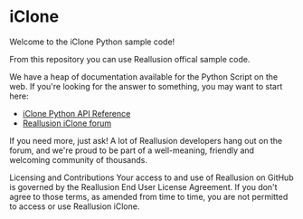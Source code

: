 <h1>iClone</h1>

Welcome to the iClone Python sample code!

From this repository you can use Reallusion offical sample code.

We have a heap of documentation available for the Python Script on the web. If you're looking for the answer to something, you may want to start here:

- [iClone Python API Reference](http://wiki.reallusion.com/IC_Python_API)
- [Reallusion iClone forum](https://forum.reallusion.com/iClone/Plugin-Developer-Python-Open-API)

If you need more, just ask! A lot of Reallusion developers hang out on the forum, and we're proud to be part of a well-meaning, friendly and welcoming community of thousands.

Licensing and Contributions
Your access to and use of Reallusion on GitHub is governed by the Reallusion End User License Agreement. If you don't agree to those terms, as amended from time to time, you are not permitted to access or use Reallusion iClone.
